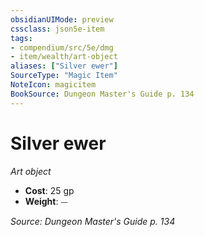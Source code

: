 ```yaml
---
obsidianUIMode: preview
cssclass: json5e-item
tags:
- compendium/src/5e/dmg
- item/wealth/art-object
aliases: ["Silver ewer"]
SourceType: "Magic Item"
NoteIcon: magicitem
BookSource: Dungeon Master's Guide p. 134
---
```

# Silver ewer
*Art object*  

- **Cost**: 25 gp
- **Weight**: ⏤

*Source: Dungeon Master's Guide p. 134*